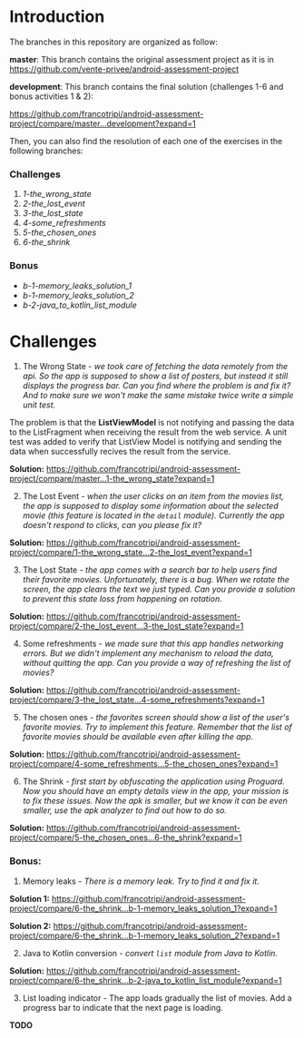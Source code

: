 # Introduction
The branches in this repository are organized as follow:

**master**: This branch contains the original assessment project as it is in https://github.com/vente-privee/android-assessment-project 

**development**: This branch contains the final solution (challenges 1-6 and bonus activities 1 & 2):

https://github.com/francotripi/android-assessment-project/compare/master...development?expand=1


Then, you can also find the resolution of each one of the exercises in the following branches:

### Challenges
1. *1-the_wrong_state*
2. *2-the_lost_event*
3. *3-the_lost_state*
4. *4-some_refreshments*
5. *5-the_chosen_ones*
6. *6-the_shrink*

### Bonus
* *b-1-memory_leaks_solution_1*
* *b-1-memory_leaks_solution_2*
* *b-2-java_to_kotlin_list_module*


# Challenges
1. The Wrong State - *we took care of fetching the data remotely from the api. So the app is supposed to show a list of posters, but instead it still displays the progress bar. Can you find where the problem is and fix it? And to make sure we won't make the same mistake twice write a simple unit test.*

The problem is that the **ListViewModel** is not notifying and passing the data to the ListFragment when receiving the result from the web service.
A unit test was added to verify that ListView Model is notifying and sending the data when successfully recives the result from the service.

**Solution:** https://github.com/francotripi/android-assessment-project/compare/master...1-the_wrong_state?expand=1


2. The Lost Event - *when the user clicks on an item from the movies list, the app is supposed to display some information about the selected movie (this feature is located in the `detail` module). Currently the app doesn't respond to clicks, can you please fix it?*

**Solution:** https://github.com/francotripi/android-assessment-project/compare/1-the_wrong_state...2-the_lost_event?expand=1


3. The Lost State - *the app comes with a search bar to help users find their favorite movies. Unfortunately, there is a bug. When we rotate the screen, the app clears the text we just typed. Can you provide a solution to prevent this state loss from happening on rotation.*

**Solution:** https://github.com/francotripi/android-assessment-project/compare/2-the_lost_event...3-the_lost_state?expand=1


4. Some refreshments - *we made sure that this app handles networking errors. But we didn't implement any mechanism to reload the data, without quitting the app. Can you provide a way of refreshing the list of movies?*

**Solution:** https://github.com/francotripi/android-assessment-project/compare/3-the_lost_state...4-some_refreshments?expand=1


5. The chosen ones - *the favorites screen should show a list of the user's favorite movies. Try to implement this feature. Remember that the list of favorite movies should be available even after killing the app.*

**Solution:** https://github.com/francotripi/android-assessment-project/compare/4-some_refreshments...5-the_chosen_ones?expand=1


6. The Shrink - *first start by obfuscating the application using Proguard. Now you should have an empty details view in the app, your mission is to fix these issues. Now the apk is smaller, but we know it can be even smaller, use the apk analyzer to find out how to do so.*

**Solution:** https://github.com/francotripi/android-assessment-project/compare/5-the_chosen_ones...6-the_shrink?expand=1


### Bonus:
1. Memory leaks - *There is a memory leak. Try to find it and fix it.*

**Solution 1:** https://github.com/francotripi/android-assessment-project/compare/6-the_shrink...b-1-memory_leaks_solution_1?expand=1


**Solution 2:** https://github.com/francotripi/android-assessment-project/compare/6-the_shrink...b-1-memory_leaks_solution_2?expand=1


2. Java to Kotlin conversion - *convert `list` module from Java to Kotlin.*

**Solution:** https://github.com/francotripi/android-assessment-project/compare/6-the_shrink...b-2-java_to_kotlin_list_module?expand=1


3. List loading indicator - The app loads gradually the list of movies. Add a progress bar to indicate that the next page is loading.

**TODO**


